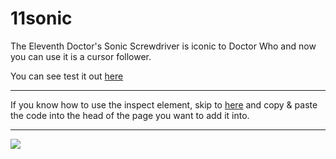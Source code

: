 # 11sonic
The Eleventh Doctor's Sonic Screwdriver is iconic to Doctor Who and now you can use it is a cursor follower.

You can see test it out [here](https://mycra.github.io/11sonic/)

---

If you know how to use the inspect element, skip to [here](#copy-the-code) and copy & paste the code into the head of the page you want to add it into.

---

<img src="http://u.cubeupload.com/Mycra/oLSGxB.gif" />
